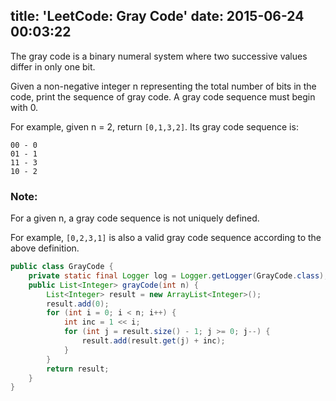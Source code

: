 title: 'LeetCode: Gray Code'
date: 2015-06-24 00:03:22
---
The gray code is a binary numeral system where two successive values differ in only one bit.

Given a non-negative integer n representing the total number of bits in the code, print the sequence of gray code. A gray code sequence must begin with 0.

For example, given n = 2, return `[0,1,3,2]`. Its gray code sequence is:
```
00 - 0
01 - 1
11 - 3
10 - 2
```
### Note:
For a given n, a gray code sequence is not uniquely defined.

For example, `[0,2,3,1]` is also a valid gray code sequence according to the above definition.

```java
public class GrayCode {
    private static final Logger log = Logger.getLogger(GrayCode.class);
    public List<Integer> grayCode(int n) {
        List<Integer> result = new ArrayList<Integer>();
        result.add(0);
        for (int i = 0; i < n; i++) {
            int inc = 1 << i;
            for (int j = result.size() - 1; j >= 0; j--) {
                result.add(result.get(j) + inc);
            }
        }
        return result;
    }
}
```

